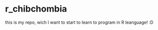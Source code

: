 r_chibchombia
=============

this is my repo, wich I want to start to learn to program in R leanguage! :D
